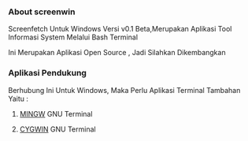 ### About screenwin
Screenfetch Untuk Windows Versi v0.1 Beta,Merupakan Aplikasi Tool Informasi
System Melalui Bash Terminal

Ini Merupakan Aplikasi Open Source , Jadi Silahkan Dikembangkan 

### Aplikasi Pendukung
Berhubung Ini Untuk Windows, Maka Perlu Aplikasi Terminal Tambahan Yaitu :

1. <a href="http://www.mingw.org/">MINGW</a> GNU Terminal

2. <a href="http://www.cygwin.com/">CYGWIN</a> GNU Terminal
